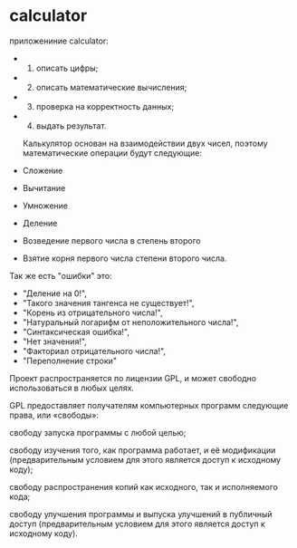# calculator
приложениние calculator:
- 1) описать цифры;
- 2) описать математические вычисления;
- 3) проверка на корректность данных; 
- 4) выдать результат. 

   Калькулятор основан на взаимодействии двух чисел, 
поэтому математические операции будут следующие:
 - Сложение
 - Вычитание
 - Умножение
 - Деление
 - Возведение первого числа в степень второго
 - Взятие корня первого числа степени второго числа.

Так же есть "ошибки" это:
 -  "Деление на 0!",
 -  "Такого значения тангенса не существует!",
 -  "Корень из отрицательного числа!",
 -  "Натуральный логарифм от неположительного числа!",
 -  "Синтаксическая ошибка!",
 -  "Нет значения!",
 - "Факториал отрицательного числа!",
 -  "Переполнение строки"
 
Проект распространяется по лицензии GPL, и может свободно использоваться в любых целях.

GPL предоставляет получателям компьютерных программ следующие права, или «свободы»:

свободу запуска программы с любой целью;

свободу изучения того, как программа работает, и её модификации (предварительным условием для этого является доступ к исходному коду);

свободу распространения копий как исходного, так и исполняемого кода;

свободу улучшения программы и выпуска улучшений в публичный доступ (предварительным условием для этого является доступ к исходному коду).
